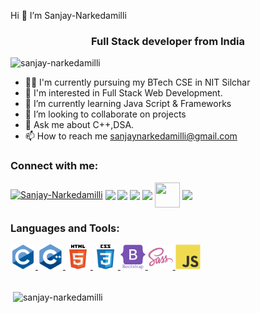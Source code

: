 Hi 👋 I’m Sanjay-Narkedamilli
<h3 align="center">Full Stack developer from India</h3>



<p align="left"> <img src="https://komarev.com/ghpvc/?username=sanjay-narkedamilli&label=Profile%20views&color=0e75b6&style=flat" alt="sanjay-narkedamilli" /> </p>

- 🧑‍🎓 I'm currently pursuing my BTech CSE in NIT Silchar
- 👀 I'm interested in Full Stack Web Development.
- 🌱 I’m currently learning Java Script & Frameworks
- 👯 I’m looking to collaborate on projects
- 💬 Ask me about C++,DSA.
- 📫 How to reach me sanjaynarkedamilli@gmail.com
<h3 align="left">Connect with me:</h3>
 <p align="left">
        <!-- Linkedin -->
        <a href="https://www.linkedin.com/in/sanjay-narkedamilli" target="_blank"><img align="center" src="https://img.icons8.com/fluency/48/000000/linkedin.png" alt="Sanjay-Narkedamilli" ></a>
        <!-- Facebook -->
        <a href="https://www.facebook.com/sanjay.narkedamilli" target="_blank"><img align="center" src="https://img.icons8.com/fluency/48/000000/facebook-new.png"Sanjay-Narkedamilli"></a>
        <!-- Twitter -->
        <a href="https://twitter.com/sanjay___3?t=JqeBvDX6sVRyEQrPR8oA4w&s=09" target="_blank"><img align="center" src="https://img.icons8.com/fluency/48/000000/twitter-squared.png"Sanjay-Narkedamilli" ></a>
        <!-- Codeforces -->
        <a href="https://codeforces.com/profile/_surviver_" target="_blank"><img align="center" src="https://img.icons8.com/external-tal-revivo-color-tal-revivo/48/000000/external-codeforces-programming-competitions-and-contests-programming-community-logo-color-tal-revivo.png"Sanjay-Narkedamilli"></a>
        <!-- codechef -->
        <a href="https://www.codechef.com/users/sanjay333" target="_blank"><img align="center" src="https://img.icons8.com/color/48/000000/codechef.png"Sanjay-Narkedamilli"></a>
        <!-- Leetcode -->
        <a href="https://leetcode.com/SANJAY_NARKEDAMILLI/" target="_blank"><img align="center" src="https://img.icons8.com/external-tal-revivo-shadow-tal-revivo/48/000000/external-level-up-your-coding-skills-and-quickly-land-a-job-logo-shadow-tal-revivo.png"Sanjay-Narkedamilli" width="40" height="40"></a>
        <!-- Github -->
        <a href="https://github.com/Sanjay-Narkedamilli" target="_blank"><img align="center" src="https://img.icons8.com/sf-regular-filled/48/000000/github.png"Sanjay-Narkedamilli"></a>
    </p>
    
<h3 align="left">Languages and Tools:</h3>
<a href="https://www.cprogramming.com/" target="_blank" rel="noreferrer"> <img src="https://raw.githubusercontent.com/devicons/devicon/master/icons/c/c-original.svg" alt="c" width="40" height="40"/> </a> 
<a href="https://www.w3schools.com/cpp/" target="_blank" rel="noreferrer"> <img src="https://raw.githubusercontent.com/devicons/devicon/master/icons/cplusplus/cplusplus-original.svg" alt="cplusplus" width="40" height="40"/> </a> 
<!---<a href="https://expressjs.com" target="_blank" rel="noreferrer"> <img src="https://raw.githubusercontent.com/devicons/devicon/master/icons/express/express-original-wordmark.svg" alt="express" width="40" height="40"/> </a> 
<a href="https://firebase.google.com/" target="_blank" rel="noreferrer"> <img src="https://www.vectorlogo.zone/logos/firebase/firebase-icon.svg" alt="firebase" width="40" height="40"/> </a> 
<a href="https://git-scm.com/" target="_blank" rel="noreferrer"> <img src="https://www.vectorlogo.zone/logos/git-scm/git-scm-icon.svg" alt="git" width="40" height="40"/> </a> 
<a href="https://heroku.com" target="_blank" rel="noreferrer"> <img src="https://www.vectorlogo.zone/logos/heroku/heroku-icon.svg" alt="heroku" width="40" height="40"/> </a> --->
<a href="https://www.w3.org/html/" target="_blank" rel="noreferrer"> <img src="https://raw.githubusercontent.com/devicons/devicon/master/icons/html5/html5-original-wordmark.svg" alt="html5" width="40" height="40"/> </a> 
<a href="https://www.w3schools.com/css/" target="_blank" rel="noreferrer"> <img src="https://raw.githubusercontent.com/devicons/devicon/master/icons/css3/css3-original-wordmark.svg" alt="css3" width="40" height="40"/> </a> 
<a href="https://getbootstrap.com" target="_blank" rel="noreferrer"> <img src="https://raw.githubusercontent.com/devicons/devicon/master/icons/bootstrap/bootstrap-plain-wordmark.svg" alt="bootstrap" width="40" height="40"/> </a> 
<a href="https://sass-lang.com" target="_blank" rel="noreferrer"> <img src="https://raw.githubusercontent.com/devicons/devicon/master/icons/sass/sass-original.svg" alt="sass" width="40" height="40"/> </a> 
<a href="https://developer.mozilla.org/en-US/docs/Web/JavaScript" target="_blank" rel="noreferrer"> <img src="https://raw.githubusercontent.com/devicons/devicon/master/icons/javascript/javascript-original.svg" alt="javascript" width="40" height="40"/> </a> 
<!---<a href="https://www.mongodb.com/" target="_blank" rel="noreferrer"> <img src="https://raw.githubusercontent.com/devicons/devicon/master/icons/mongodb/mongodb-original-wordmark.svg" alt="mongodb" width="40" height="40"/> </a> 
<a href="https://nodejs.org" target="_blank" rel="noreferrer"> <img src="https://raw.githubusercontent.com/devicons/devicon/master/icons/nodejs/nodejs-original-wordmark.svg" alt="nodejs" width="40" height="40"/> </a> <a href="https://postman.com" target="_blank" rel="noreferrer"> <img src="https://www.vectorlogo.zone/logos/getpostman/getpostman-icon.svg" alt="postman" width="40" height="40"/> </a> 
<a href="https://reactjs.org/" target="_blank" rel="noreferrer"> <img src="https://raw.githubusercontent.com/devicons/devicon/master/icons/react/react-original-wordmark.svg" alt="react" width="40" height="40"/> </a> --->
<!---<a href="https://tailwindcss.com/" target="_blank" rel="noreferrer"> <img src="https://www.vectorlogo.zone/logos/tailwindcss/tailwindcss-icon.svg" alt="tailwind" width="40" height="40"/> </a> </p>--->
<br>
<br>
<p>&nbsp;<img align="center" src="https://github-readme-stats.vercel.app/api?username=sanjay-narkedamilli&show_icons=true&locale=en" alt="sanjay-narkedamilli" /></p>
<!---
Sanjay-Narkedamilli/Sanjay-Narkedamilli is a ✨ special ✨ repository because its `README.md` (this file) appears on your GitHub profile.
You can click the Preview link to take a look at your changes.
--->
